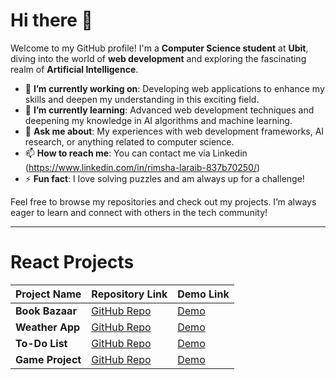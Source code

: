 # Hi there 👋

Welcome to my GitHub profile! I'm a **Computer Science student** at **Ubit**, diving into the world of **web development** and exploring the fascinating realm of **Artificial Intelligence**. 

- 🔭 **I’m currently working on**: Developing web applications to enhance my skills and deepen my understanding in this exciting field.
- 🌱 **I’m currently learning**: Advanced web development techniques and deepening my knowledge in AI algorithms and machine learning.
- 💬 **Ask me about**: My experiences with web development frameworks, AI research, or anything related to computer science.
- 📫 **How to reach me**: You can contact me via Linkedin (https://www.linkedin.com/in/rimsha-laraib-837b70250/)
- ⚡ **Fun fact**: I love solving puzzles and am always up for a challenge!

Feel free to browse my repositories and check out my projects. I’m always eager to learn and connect with others in the tech community!

---

# React Projects

| Project Name     | Repository Link                               | Demo Link                                  |
|------------------|-----------------------------------------------|--------------------------------------------|
| **Book Bazaar**  | [GitHub Repo](https://github.com/username/book-bazaar) | [Demo](https://yourdomain.com/book-bazaar) |
| **Weather App**  | [GitHub Repo](https://github.com/username/weather-app) | [Demo](https://yourdomain.com/weather-app) |
| **To-Do List**   | [GitHub Repo](https://github.com/username/todo-list) | [Demo](https://yourdomain.com/todo-list) |
| **Game Project** | [GitHub Repo](https://github.com/username/game-project) | [Demo](https://yourdomain.com/game-project) |


